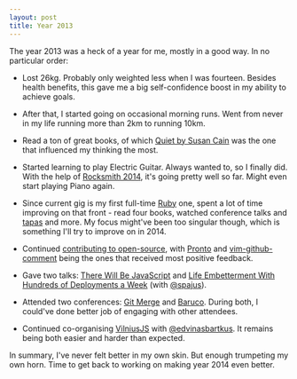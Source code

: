 ```yaml
---
layout: post
title: Year 2013
---
```


The year 2013 was a heck of a year for me, mostly in a good way. In no particular order:

* Lost 26kg. Probably only weighted less when I was fourteen. Besides health benefits, this gave me a big self-confidence boost in my ability to achieve goals.

* After that, I started going on occasional morning runs. Went from never in my life running more than 2km to running 10km.

* Read a ton of great books, of which [Quiet by Susan Cain](//amazon.com/Quiet-Power-Introverts-World-Talking/dp/0307352153) was the one that influenced my thinking the most.

* Started learning to play Electric Guitar. Always wanted to, so I finally did. With the help of [Rocksmith 2014](//rocksmith.ubi.com/), it's going pretty well so far. Might even start playing Piano again.

* Since current gig is my first full-time [Ruby](//ruby-lang.org) one, spent a lot of time improving on that front - read four books, watched conference talks and [tapas](//rubytapas.com) and more. My focus might've been too singular though, which is something I'll try to improve on in 2014.

* Continued [contributing to open-source](//github.com/mmozuras), with [Pronto](//github.com/mmozuras/pronto) and [vim-github-comment](//github.com/mmozuras/vim-github-comment) being the ones that received most positive feedback.

* Gave two talks: [There Will Be JavaScript](//speakerdeck.com/mmozuras/there-will-be-javascript) and [Life Embetterment With Hundreds of Deployments a Week](//speakerdeck.com/mmozuras/life-embetterment-with-hundreds-of-deployments-a-week) (with [@spajus](//twitter.com/spajus)).

* Attended two conferences: [Git Merge](//git-merge.com/) and [Baruco](//baruco.org/). During both, I could've done better job of engaging with other attendees.

* Continued co-organising [VilniusJS](//vilniusjs.lt/) with [@edvinasbartkus](//twitter.com/edvinasbartkus). It remains being both easier and harder than expected.

In summary, I've never felt better in my own skin. But enough trumpeting my own horn. Time to get back to working on making year 2014 even better.
